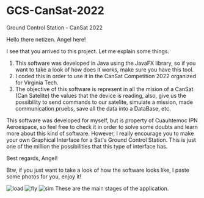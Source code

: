 # GCS-CanSat-2022
Ground Control Station - CanSat 2022

Hello there netizen. Angel here!

I see that you arrived to this project. Let me explain some things.
  1. This software was developed in Java using the JavaFX library, so if you want to take a look of how does it works, make sure you have this tool.
  2. I coded this in order to use it in the CanSat Competition 2022 organized for Virginia Tech.
  3. The objective of this software is represent in all the mision of a CanSat (Can Satelite) the values that the device is reading, also, give us the possibility to send commands to our satelite, simulate a mission, made communication pruebs, save all the data into a DataBase, etc.

This software was developed for myself, but is property of Cuauhtemoc IPN Aeroespace, so feel free to check it in order to solve some doubts and learn more about this kind of software. However, I really encourage you to make your own Graphical Interface for a Sat's Ground Control Station. This is just one of the million the possibilities that this type of interface has.

Best regards, Angel!

Btw, if you just want to take a look of how the software looks like, I paste some photos for you, enjoy it!

![load](https://github.com/Mariscurrena/GCS-CanSat-2022/assets/111027054/e8416369-f60a-4d1d-8ec1-93f6f7bedb49)
![fly](https://github.com/Mariscurrena/GCS-CanSat-2022/assets/111027054/bf65bb8b-30c2-4a30-b8d2-71037c3e916a)
![sim](https://github.com/Mariscurrena/GCS-CanSat-2022/assets/111027054/43464c78-8905-4a39-ada8-4a6c5601ae5c)
These are the main stages of the application.
